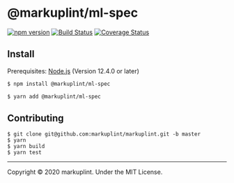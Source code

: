 # @markuplint/ml-spec

[![npm version](https://badge.fury.io/js/%40markuplint%2Fml-spec.svg)](https://www.npmjs.com/package/@markuplint/ml-spec)
[![Build Status](https://travis-ci.org/markuplint/markuplint.svg?branch=master)](https://travis-ci.org/markuplint/markuplint)
[![Coverage Status](https://coveralls.io/repos/github/markuplint/markuplint/badge.svg?branch=master)](https://coveralls.io/github/markuplint/markuplint?branch=master)

## Install

Prerequisites: [Node.js](https://nodejs.org) (Version 12.4.0 or later)

```sh
$ npm install @markuplint/ml-spec

$ yarn add @markuplint/ml-spec
```

## Contributing

```
$ git clone git@github.com:markuplint/markuplint.git -b master
$ yarn
$ yarn build
$ yarn test
```

---

Copyright &copy; 2020 markuplint. Under the MIT License.
